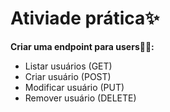 # Ativiade prática✨

__Criar uma endpoint para users💁‍♂️:__

* Listar usuários (GET)
* Criar usuário (POST)
* Modificar usuário (PUT)
* Remover usuário (DELETE)